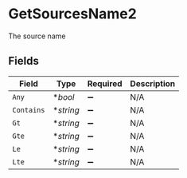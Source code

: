 # GetSourcesName2

The source name


## Fields

| Field              | Type               | Required           | Description        |
| ------------------ | ------------------ | ------------------ | ------------------ |
| `Any`              | **bool*            | :heavy_minus_sign: | N/A                |
| `Contains`         | **string*          | :heavy_minus_sign: | N/A                |
| `Gt`               | **string*          | :heavy_minus_sign: | N/A                |
| `Gte`              | **string*          | :heavy_minus_sign: | N/A                |
| `Le`               | **string*          | :heavy_minus_sign: | N/A                |
| `Lte`              | **string*          | :heavy_minus_sign: | N/A                |
